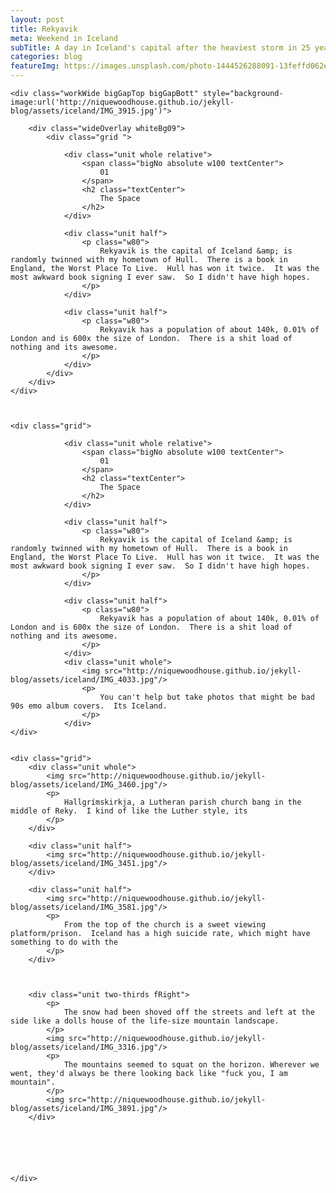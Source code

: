 ```yaml
---
layout: post
title: Rekyavik
meta: Weekend in Iceland
subTitle: A day in Iceland's capital after the heaviest storm in 25 years
categories: blog
featureImg: https://images.unsplash.com/photo-1444526288091-13feffd062e3?crop=entropy&fit=crop&fm=jpg&h=1200&ixjsv=2.1.0&ixlib=rb-0.3.5&q=80&w=2300
---
```



<div class="wider">

	<div class="workWide bigGapTop bigGapBott" style="background-image:url('http://niquewoodhouse.github.io/jekyll-blog/assets/iceland/IMG_3915.jpg')"> 

		<div class="wideOverlay whiteBg09">
			<div class="grid ">

			 	<div class="unit whole relative">
			 		<span class="bigNo absolute w100 textCenter">
			 			01
			 		</span>		 		
			 		<h2 class="textCenter">
			 			The Space
			 		</h2>
			 	</div>

				<div class="unit half">		
			 		<p class="w80">
			 			Rekyavik is the capital of Iceland &amp; is randomly twinned with my hometown of Hull.  There is a book in England, the Worst Place To Live.  Hull has won it twice.  It was the most awkward book signing I ever saw.  So I didn't have high hopes.
			 		</p> 			 	
				</div>	

				<div class="unit half">		
			 		<p class="w80">
			 			Rekyavik has a population of about 140k, 0.01% of London and is 600x the size of London.  There is a shit load of nothing and its awesome.
			 		</p> 			 	
				</div>	
			</div>
		</div>
	</div>



	<div class="grid">

			 	<div class="unit whole relative">
			 		<span class="bigNo absolute w100 textCenter">
			 			01
			 		</span>		 		
			 		<h2 class="textCenter">
			 			The Space
			 		</h2>
			 	</div>

				<div class="unit half">		
			 		<p class="w80">
			 			Rekyavik is the capital of Iceland &amp; is randomly twinned with my hometown of Hull.  There is a book in England, the Worst Place To Live.  Hull has won it twice.  It was the most awkward book signing I ever saw.  So I didn't have high hopes.
			 		</p> 			 	
				</div>	

				<div class="unit half">		
			 		<p class="w80">
			 			Rekyavik has a population of about 140k, 0.01% of London and is 600x the size of London.  There is a shit load of nothing and its awesome.
			 		</p> 			 	
				</div>	
				<div class="unit whole">
					<img src="http://niquewoodhouse.github.io/jekyll-blog/assets/iceland/IMG_4033.jpg"/>
					<p>
						You can't help but take photos that might be bad 90s emo album covers.  Its Iceland.
					</p>					
				</div>	
	</div>


	<div class="grid">
		<div class="unit whole">
			<img src="http://niquewoodhouse.github.io/jekyll-blog/assets/iceland/IMG_3460.jpg"/>
			<p>
				Hallgrímskirkja, a Lutheran parish church bang in the middle of Reky.  I kind of like the Luther style, its 
			</p>
		</div>

		<div class="unit half">
			<img src="http://niquewoodhouse.github.io/jekyll-blog/assets/iceland/IMG_3451.jpg"/>		
		</div>		

		<div class="unit half">
			<img src="http://niquewoodhouse.github.io/jekyll-blog/assets/iceland/IMG_3581.jpg"/>
			<p>
				From the top of the church is a sweet viewing platform/prison.  Iceland has a high suicide rate, which might have something to do with the 
			</p>			
		</div>



		<div class="unit two-thirds fRight">
			<p>
				The snow had been shoved off the streets and left at the side like a dolls house of the life-size mountain landscape.  
			</p>
			<img src="http://niquewoodhouse.github.io/jekyll-blog/assets/iceland/IMG_3316.jpg"/>
			<p>
				The mountains seemed to squat on the horizon. Wherever we went, they'd always be there looking back like "fuck you, I am mountain". 
			</p>
			<img src="http://niquewoodhouse.github.io/jekyll-blog/assets/iceland/IMG_3891.jpg"/>
		</div>






	</div>




</div>